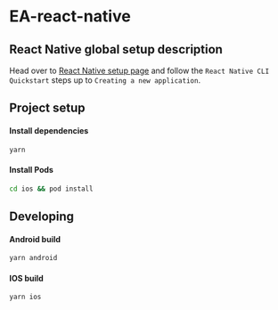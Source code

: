 # EA-react-native

## React Native global setup description

Head over to [React Native setup page](https://reactnative.dev/docs/environment-setup) and follow the `React Native CLI Quickstart` steps up to `Creating a new application`.

## Project setup

#### Install dependencies

```sh
yarn
```

#### Install Pods

```sh
cd ios && pod install
```

## Developing

#### Android build

```sh
yarn android
```

#### IOS build

```sh
yarn ios
```

